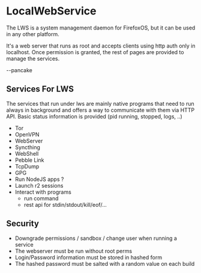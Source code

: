 LocalWebService
===============

The LWS is a system management daemon for FirefoxOS, but it can be
used in any other platform.

It's a web server that runs as root and accepts clients using http
auth only in localhost. Once permission is granted, the rest of
pages are provided to manage the services.

--pancake

Services For LWS
----------------
The services that run under lws are mainly native programs that need
to run always in background and offers a way to communicate with them
via HTTP API. Basic status information is provided (pid running,
stopped, logs, ..)

* Tor
* OpenVPN
* WebServer
* Syncthing
* WebShell
* Pebble Link
* TcpDump
* GPG
* Run NodeJS apps ?
* Launch r2 sessions
* Interact with programs
  - run command
  - rest api for stdin/stdout/kill/eof/...

Security
--------
- Downgrade permissions / sandbox / change user when running a service
- The webserver must be run without root perms
- Login/Password information must be stored in hashed form
- The hashed password must be salted with a random value on each build
